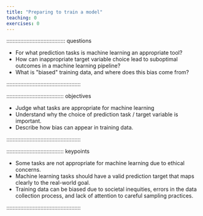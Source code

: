```yaml
---
title: "Preparing to train a model"
teaching: 0
exercises: 0
---
```


:::::::::::::::::::::::::::::::::::::: questions 

- For what prediction tasks is machine learning an appropriate tool?
- How can inappropriate target variable choice lead to suboptimal outcomes in a machine learning pipeline?
- What is "biased" training data, and where does this bias come from?

::::::::::::::::::::::::::::::::::::::::::::::::

::::::::::::::::::::::::::::::::::::: objectives

- Judge what tasks are appropriate for machine learning
- Understand why the choice of prediction task / target variable is important.
- Describe how bias can appear in training data.


::::::::::::::::::::::::::::::::::::::::::::::::


::::::::::::::::::::::::::::::::::::: keypoints 

- Some tasks are not appropriate for machine learning due to ethical concerns. 
- Machine learning tasks should have a valid prediction target that maps clearly to the real-world goal.
- Training data can be biased due to societal inequities, errors in the data collection process, and lack of attention to careful sampling practices.

::::::::::::::::::::::::::::::::::::::::::::::::

